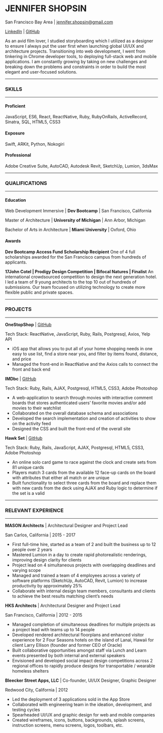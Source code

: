 # JENNIFER SHOPSIN

San Francisco Bay Area | jennifer.shopsin@gmail.com

[LinkedIn](https://www.linkedin.com/in/jennifer-shopsin "Jennifer Shopsin's LinkedIn Profile") | 
[GitHub](https://github.com/jshopsin "Jennifer Shopsin's GitHub Profile")

As an avid film lover, I studied storyboarding which I utilized as a designer to ensure I always put the user first when launching global UI/UX and architecture projects. Transitioning into web development, I went from tinkering in Chrome developer tools, to deploying full-stack web and mobile applications. I am constantly growing by taking on new challenges and breaking down the problems and constraints in order to build the most elegant and user-focused solutions.

___
### SKILLS
___

#### Proficient
JavaScript, ES6, React, ReactNative, Ruby, RubyOnRails, ActiveRecord, Sinatra, SQL, HTML5, CSS3

#### Exposure
Swift, ARKit, Python, Nokogiri

#### Professional
Adobe Creative Suite, AutoCAD, Autodesk Revit, SketchUp, Lumion, 3dsMax

___
### QUALIFICATIONS
___

#### Education

Web Development Immersive | **Dev Bootcamp** | San Francisco, California

Master of Architecture | **University of Michigan** | Ann Arbor, Michigan

Bachelor of Arts in Architecture | **Miami University** | Oxford, Ohio


#### Awards

**Dev Bootcamp Access Fund Scholarship Recipient**
One of 4 full scholarships awarded for the San Francisco campus from hundreds of applicants.

**17John Cotel | Prodigy Design Competition | Bifocal Natures | Finalist**
An international crowdsourced competition to design the next generation hotel. I led a team of 9 young architects to the top 10 out of hundreds of submissions. Our team focused on utilizing technology to create more flexible public and private spaces.

___
### PROJECTS
___

__OneStopShop__ | [GitHub](https://github.com/jshopsin/OneStopShop "OneStopShop GitHub")

Tech Stack: ReactNative, JavaScript, Ruby, Rails, Postgresql, Axios, Yelp API

  - iOS app that allows you to put all of your home shopping needs in one easy to use list, find a store near you, and filter by items found, distance, and price
  - Managed the front-end in ReactNative and the Axios calls to connect the front and back end


__IMDbc__ | [GitHub](https://github.com/jshopsin/imdbc "IMDbc GitHub")

Tech Stack: Ruby, Rails, AJAX, Postgresql, HTML5, CSS3, Adobe Photoshop

  - A web-application to search through movies with interactive comment boards that stores authenticated users’ favorite movies and/or add movies to their watchlist
  - Collaborated on the overall database schema and associations
  - Developed the search implementation and creation of activities to show on the activity feed
  - Designed the CSS and built the front-end of the overall site


__Hawk Set__ | [GitHub](https://github.com/jshopsin/Hawk_Set "Hawk Set GitHub")

Tech Stack: Ruby, Rails, JavaScript, AJAX, Postgresql, HTML5, CSS3, Adobe Photoshop

  - An online solo card game to race against the clock and create sets from 81 unique cards
  - Players match 3 cards from the available 12 face-up cards on the board with attributes that either all match or are unique
  - Built functionality to select three cards from the board and replace them with new cards from the deck using AJAX and Ruby logic to determine if the set is a valid

___
### RELEVANT EXPERIENCE
___

__MASON Architects__ | Architectural Designer and Project Lead

San Carlos, California | 2015 - 2017

  - First full-time hire, started as a team of 2 and built the business up to 12 people over 2 years
  - Mastered Lumion in a day to create rapid photorealistic renderings, improving design clarity for clients
  - Project lead on 4 simultaneous projects with overlapping deadlines and varying scope
  - Managed and trained a team of 4 employees across a variety of software platforms (SketchUp, AutoCAD, Revit, Lumion) to increase productivity by approximately 25%
  - Collaborate with internal design team members, consultants and clients to achieve the best results matching client’s needs


__HKS Architects__ | Architectural Designer and Project Lead

San Francisco, California | 2012 - 2015

  - Managed completion of simultaneous deadlines for multiple projects as a project lead with teams up to 14 people
  - Developed rendered architectural floorplans and enhanced visitor experience for 2 Four Seasons hotels on the island of Lanai, Hawaii for client Larry Ellison (founder and former CEO of Oracle)
  - Built collaborative opportunities amongst staff via Lunch and Learn events presented by both internal and external speakers
  - Envisioned and developed social impact design competitions across 2 regional offices to rapidly produce designs for transportable / wearable homeless shelters


__Bleecker Street Apps, LLC__ | Co-founder, UI/UX Designer, Graphic Designer

Redwood City, California | 2012

  - Led the deployment of 3 applications sold in the App Store
  - Collaborated with engineering team in the ideation, development, and testing cycles
  - Spearheaded UI/UX and graphic design for web and mobile companies
  - Created wireframes, icons, buttons, backgrounds, splash screens, instruction screens, menu screens, logos, toolbars, etc.
